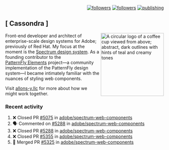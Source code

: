 <p align="right"><a rel="me" href="https://front-end.social/@castastrophe">
    <img alt="followers" title="Follow me on Mastodon" src="https://img.shields.io/mastodon/follow/109297102751309835?domain=https%3A%2F%2Ffront-end.social&label=Follow&logo=mastodon&logoColor=white&style=for-the-badge&labelColor=008080&color=006969"/></a>
  <a href="https://codepen.io/castastrophe/">
    <img alt="followers" title="Follow me on CodePen" src="https://img.shields.io/badge/23-1?color=640464&labelColor=7c007c&style=for-the-badge&logo=codepen&label=Follow"/></a>
<a href="https://castastrophe.medium.com/">
    <img alt="publishing" title="View articles on Medium" src="https://img.shields.io/badge/107-1?color=666&labelColor=444&label=subscribe&logo=medium&logoColor=white&style=for-the-badge"/></a>
</p>

## [&nbsp;Cassondra&nbsp;]

<img align="right" src="https://github-production-user-asset-6210df.s3.amazonaws.com/1840295/253016758-ba468774-1cd3-42c2-8f43-947b5eeb5edf.png" height="200" alt="A circular logo of a coffee cup viewed from above; abstract, dark outlines with hints of teal and creamy tones">

Front-end developer and architect of enterprise-scale design systems for Adobe; previously of Red Hat. My focus at the moment is the [Spectrum design system](https://github.com/adobe/spectrum-css). As a founding contributor to the [PatternFly&nbsp;Elements](https://github.com/patternfly/patternfly-elements) project&mdash;a community implementation of the PatternFly design system&mdash;I became intimately familiar with the nuances of styling web components.

Visit [allons-y.llc](http://allons-y.llc/) for more about how we might work together.

### Recent activity

<!--START_SECTION:activity-->
1. ❌ Closed PR [#5075](https://github.com/adobe/spectrum-web-components/pull/5075) in [adobe/spectrum-web-components](https://github.com/adobe/spectrum-web-components)
2. 🗣 Commented on [#5288](https://github.com/adobe/spectrum-web-components/pull/5288#issuecomment-2795356177) in [adobe/spectrum-web-components](https://github.com/adobe/spectrum-web-components)
3. ❌ Closed PR [#5288](https://github.com/adobe/spectrum-web-components/pull/5288) in [adobe/spectrum-web-components](https://github.com/adobe/spectrum-web-components)
4. ❌ Closed PR [#5355](https://github.com/adobe/spectrum-web-components/pull/5355) in [adobe/spectrum-web-components](https://github.com/adobe/spectrum-web-components)
5. 🎉 Merged PR [#5325](https://github.com/adobe/spectrum-web-components/pull/5325) in [adobe/spectrum-web-components](https://github.com/adobe/spectrum-web-components)
<!--END_SECTION:activity-->
